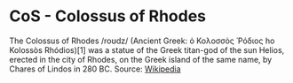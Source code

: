 # CoS - Colossus of Rhodes

The Colossus of Rhodes /roʊdz/ (Ancient Greek: ὁ Κολοσσὸς Ῥόδιος ho Kolossòs Rhódios)[1] was a statue of the Greek titan-god of the sun Helios, erected in the city of Rhodes, on the Greek island of the same name, by Chares of Lindos in 280 BC. Source: [Wikipedia](https://en.wikipedia.org/wiki/Colossus_of_Rhodes)